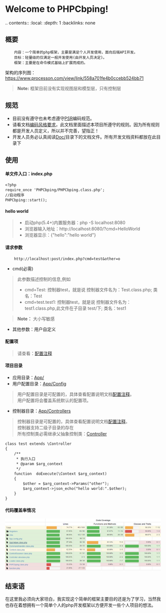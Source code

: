 Welcome to PHPCbping!
===================
.. contents::
    :local:
    :depth: 1
    :backlinks: none
    
## <i class="icon-upload"></i> 概要
		内容：一个简单的php框架，主要是满足个人开发使用，面向后端API开发。
		目标：轻量级的仅满足一般开发使用(由开发人员决定)。
		框架：主要是在命令模式基础上扩展而成的。 

架构的序列图：https://www.processon.com/view/link/558a701fe4b0ccebb524bb71
> **Note:** 框架目前没有实现视图层和模型层，只有控制层

## <i class="icon-upload"></i> 规范
* 目前没有遵守也未考虑遵守[PSR](http://www.php-fig.org/)编码规范。
* 请看文档[编码风格要求](https://github.com/BPing/PHPCbping/blob/dev/Doc/%E7%BC%96%E7%A0%81%E9%A3%8E%E6%A0%BC%E8%A6%81%E6%B1%82.md)，此文档里面描述本项目所遵守的规则。因为所有规则都是开发人员定义，所以并不完善，望指正！
* 开发人员务必认真阅读[Doc/](https://github.com/BPing/PHPCbping/tree/dev/Doc)目录下的文档文件。所有开发文档资料都放在此目录下


## <i class="icon-upload"></i> 使用
#### 单文件入口：index.php
```
<?php
require_once 'PHPCbping/PHPCbping.class.php';
//启动程序
PHPCbping::start();
```

#### hello world

> * 启动php(5.4+)内置服务器：php -S localhost:8080 <br>
> * 浏览器输入地址：http://localhost:8080/?cmd=HelloWorld <br>
> * 浏览器显示：{"hello":"hello world"}

#### 请求参数

		http://localhost:post/index.php?cmd=test&other=o

* cmd(必需)

>  此参数描述控制的信息,例如
> - cmd=Test:  控制器test，就是说 控制器文件名为：Test.class.php; 类名：Test
> - cmd=test.test1:  控制器test，就是说 控制器文件名为：test1.class.php,此文件在子目录 test/下; 类名：test1 

>  **Note：** 大小写敏感

* 其他参数：用户自定义

#### 配置项
> 请查看：[配置注释](https://github.com/BPing/PHPCbping/blob/dev/Doc/%E9%85%8D%E7%BD%AE%E6%B3%A8%E9%87%8A.md)<br>

#### 项目目录

*  应用目录：[App/](https://github.com/BPing/PHPCbping/tree/dev/App)
*  用户配置目录：[App/Config](https://github.com/BPing/PHPCbping/tree/dev/App/Config)
  
> 用户配置目录是可配置的，具体查看配置说明文档[配置注释](https://github.com/BPing/PHPCbping/blob/dev/Doc/%E9%85%8D%E7%BD%AE%E6%B3%A8%E9%87%8A.md)。<br>
> 用户配置将会覆盖系统默认的配置项。

*  控制器目录：[App/Controllers](https://github.com/BPing/PHPCbping/tree/dev/App/Controllers)

> 控制器目录是可配置的，具体查看配置说明文档[配置注释](https://github.com/BPing/PHPCbping/blob/dev/Doc/%E9%85%8D%E7%BD%AE%E6%B3%A8%E9%87%8A.md)。<br>
> 控制器支持二级子目录的存在<br>
> 所有控制类必需继承父抽象控制类：[Controller](https://github.com/BPing/PHPCbping/blob/dev/PHPCbping/Controller.absclass.php)<br>

```
class test extends \Controller
{
    /**
     * 执行入口
     * @param $arg_context
     */
    function  doExecute(\Context $arg_context)
    {
        $other = $arg_context->Params("other");
        $arg_context->json_echo("hello world:".$other);
    }
}
```

#### 代码覆盖率情况
![code Coverage](https://github.com/BPing/PHPCbping/blob/dev/Doc/TestCoverage.png?raw=true)


## <i class="icon-upload"></i> 结束语
在这里我必须向大家坦白，我实现这个简单的框架主要目的还是为了学习，当然我也存在着想拥有一个简单个人的php开发框架以方便开发一些个人项目的想法。



 			

